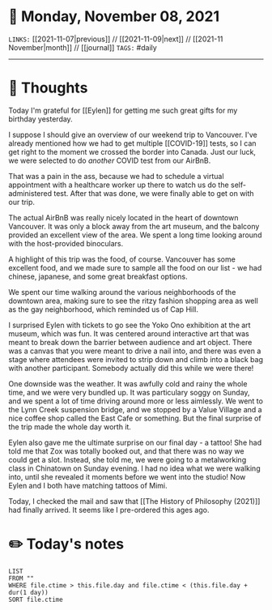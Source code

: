 # 📅 Monday, November 08, 2021
`LINKS:` [[2021-11-07|previous]] // [[2021-11-09|next]] // [[2021-11 November|month]] // [[journal]] 
`TAGS:` #daily

---
# 💭 Thoughts
Today I'm grateful for [[Eylen]] for getting me such great gifts for my birthday yesterday. 

I suppose I should give an overview of our weekend trip to Vancouver. I've already mentioned how we had to get multiple [[COVID-19]] tests, so I can get right to the moment we crossed the border into Canada. Just our luck, we were selected to do *another* COVID test from our AirBnB. 

That was a pain in the ass, because we had to schedule a virtual appointment with a healthcare worker up there to watch us do the self-administered test. After that was done, we were finally able to get on with our trip. 

The actual AirBnB was really nicely located in the heart of downtown Vancouver. It was only a block away from the art museum, and the balcony provided an excellent view of the area. We spent a long time looking around with the host-provided binoculars. 

A highlight of this trip was the food, of course. Vancouver has some excellent food, and we made sure to sample all the food on our list - we had chinese, japanese, and some great breakfast options. 

We spent our time walking around the various neighborhoods of the downtown area, making sure to see the ritzy fashion shopping area as well as the gay neighborhood, which reminded us of Cap Hill. 

I surprised Eylen with tickets to go see the Yoko Ono exhibition at the art museum, which was fun. It was centered around interactive art that was meant to break down the barrier between audience and art object. There was a canvas that you were meant to drive a nail into, and there was even a stage where attendees were invited to strip down and climb into a black bag with another participant. Somebody actually did this while we were there!

One downside was the weather. It was awfully cold and rainy the whole time, and we were very bundled up. It was particulary soggy on Sunday, and we spent a lot of time driving around more or less aimlessly. We went to the Lynn Creek suspension bridge, and we stopped by a Value Village and a nice coffee shop called the East Cafe or something. But the final surprise of the trip made the whole day worth it.

Eylen also gave me the ultimate surprise on our final day - a tattoo! She had told me that Zox was totally booked out, and that there was no way we could get a slot. Instead, she told me, we were going to a metalworking class in Chinatown on Sunday evening. I had no idea what we were walking into, until she revealed it moments before we went into the studio! Now Eylen and I both have matching tattoos of Mimi. 

Today, I checked the mail and saw that [[The History of Philosophy (2021)]] had finally arrived. It seems like I pre-ordered this ages ago. 

# ✏️ Today's notes
```dataview
LIST 
FROM ""
WHERE file.ctime > this.file.day and file.ctime < (this.file.day + dur(1 day))
SORT file.ctime
```
